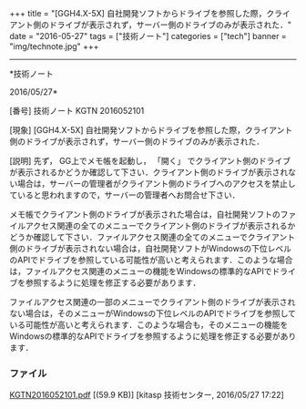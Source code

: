 ﻿+++
title = "[GGH4.X-5X] 自社開発ソフトからドライブを参照した際，クライアント側のドライブが表示されず，サーバー側のドライブのみが表示された．"
date = "2016-05-27"
tags = ["技術ノート"]
categories = ["tech"]
banner = "img/technote.jpg"
+++

-----------------------------------------------------------------------------------------------------------------------------

*技術ノート

2016/05/27*


[番号]
技術ノート KGTN 2016052101

[現象]
[GGH4.X-5X]
自社開発ソフトからドライブを参照した際，クライアント側のドライブが表示されず，サーバー側のドライブのみが表示された．

[説明]
先ず， GG上でメモ帳を起動し， 「開く」
でクライアント側のドライブが表示されるかどうか確認して下さい．クライアント側のドライブが表示されない場合は，サーバーの管理者がクライアント側のドライブへのアクセスを禁止していると思われますので，サーバーの管理者へお問合せ下さい．

メモ帳でクライアント側のドライブが表示された場合は，自社開発ソフトのファイルアクセス関連の全てのメニューでクライアント側のドライブが表示されるかどうか確認して下さい．ファイルアクセス関連の全てのメニューでクライアント側のドライブが表示されない場合は，自社開発ソフトがWindowsの下位レベルのAPIでドライブを参照している可能性が高いと考えられます．このような場合は，ファイルアクセス関連のメニューの機能をWindowsの標準的なAPIでドライブを参照するように処理を修正する必要があります．

ファイルアクセス関連の一部のメニューでクライアント側のドライブが表示されない場合は，そのメニューがWindowsの下位レベルのAPIでドライブを参照している可能性が高いと考えられます．このような場合も，そのメニューの機能をWindowsの標準的なAPIでドライブを参照するように処理を修正する必要があります．


### ファイル

 
 


[KGTN2016052101.pdf](http://techreport.kitasp.net/attachments/download/2620/KGTN2016052101.pdf)
 [(59.9 KB)] [kitasp 技術センター, 2016/05/27
17:22]


 


 

